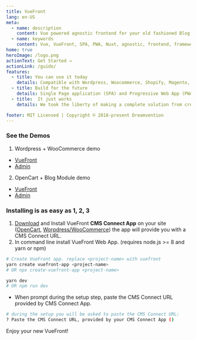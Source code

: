 ```yaml
---
title: VueFront
lang: en-US
meta:
  - name: description
    content: Vue powered agnostic frontend for your old fashioned Blog and Ecommerce site.
  - name: keywords
    content: Vue, VueFront, SPA, PWA, Nuxt, agnostic, frontend, framework
home: true
heroImage: /logo.png
actionText: Get Started →
actionLink: /guide/
features:
  - title: You can use it today
    details: Compatible with Wordpress, Woocommerce, Shopify, Magento, Drupal, Joomla, Opencart and more.
  - title: Build for the future
    details: Single Page application (SPA) and Progressive Web App (PWA) out of the box.
  - title:  It just works
    details: We took the liberty of making a complete solution from creating the back-end GraphQL module to building the front-end web app.

footer: MIT Licensed | Copyright © 2018-present Dreamvention
---
```


### See the Demos

1. Wordpress + WooCommerce demo
- [VueFront](https://wordpress.vuefront.com/)
- [Admin](https://wordpress.vuefront.com/wp-admin)

2. OpenCart + Blog Module demo
- [VueFront](https://opencart.vuefront.com/)
- [Admin](https://opencart.vuefront.com/admin)


### Installing is as easy as 1, 2, 3

1. [Download](/cms/) and Install VueFront **CMS Connect App** on your site ([OpenCart](/cms/opencart.html), [Worpdress/WooCommerce](/cms/wordpress.html)) the app will provide you with a CMS Connect URL. 
2. In command line install VueFront Web App. (requires node.js >= 8 and yarn or npm)

```bash
# Create VueFront app. replace <project-name> with vuefront
yarn create vuefront-app <project-name>
# OR npx create-vuefront-app <project-name>

yarn dev
# OR npm run dev
```

- When prompt during the setup step, paste the CMS Connect URL provided by CMS Connect App. 

```bash
# during the setup you will be asked to paste the CMS Connect URL:
? Paste the CMS Connect URL, provided by your CMS Connect App ()
```

Enjoy your new VueFront!
